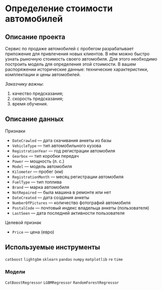 # Определение стоимости автомобилей

## Описание проекта

Сервис по продаже автомобилей с пробегом разрабатывает приложение для привлечения новых клиентов. 
В нём можно быстро узнать рыночную стоимость своего автомобиля. Для этого необходимо построить модель для определения этой стоимости.
В вашем распоряжении исторические данные: технические характеристики, комплектации и цены автомобилей. 

*Заказчику важны*:
1. качество предсказания;
2. скорость предсказания;
3. время обучения.

## Описание данных

Признаки
- `DateCrawled` — дата скачивания анкеты из базы
- `VehicleType` — тип автомобильного кузова
- `RegistrationYear` — год регистрации автомобиля
- `Gearbox` — тип коробки передач
- `Power` — мощность (л. с.)
- `Model` — модель автомобиля
- `Kilometer` — пробег (км)
- `RegistrationMonth` — месяц регистрации автомобиля
- `FuelType` — тип топлива
- `Brand` — марка автомобиля
- `NotRepaired` — была машина в ремонте или нет
- `DateCreated` — дата создания анкеты
- `NumberOfPictures` — количество фотографий автомобиля
- `PostalCode` — почтовый индекс владельца анкеты (пользователя)
- `LastSeen` — дата последней активности пользователя

Целевой признак
- `Price` — цена (евро)

## Используемые инструменты

`catboost` `lightgbm` `sklearn` `pandas` `numpy` `matplotlib` `re` `time`

### Модели

`CatBoostRegressor` `LGBMRegressor` `RandomForestRegressor`

